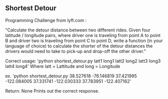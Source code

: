 
## Shortest Detour

Programming Challenge from lyft.com :

"Calculate the detour distance between two different rides. Given four latitude / longitude 
pairs, where driver one is traveling from point A to point B and driver two is traveling from 
point C to point D, write a function (in your language of choice) to calculate the shorter of the 
detour distances the drivers would need to take to pick-up and drop-off the other driver."


Correct usage: 'python shortest_detour.py latt1 long1 latt2 long2 latt3 long3 latt4 long4'
Where latt = Lattitude and long = Longitude


ex. 'python shortest_detour.py 38.527618 -76.146819 37.421995 -122.084005 37.331741 -122.030333 37.783951 -122.407162'


Return: None
Prints out the correct response.
